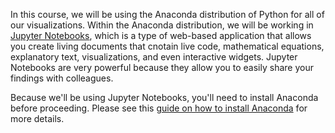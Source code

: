 
In this course, we will be using the Anaconda distribution of Python for all of our visualizations. Within the Anaconda distribution, we will be working in [Jupyter Notebooks](https://jupyter.org/), which is a type of web-based application that allows you create living documents that cnotain live code, mathematical equations, explanatory text, visualizations, and even interactive widgets. Jupyter Notebooks are very powerful because they allow you to easily share your findings with colleagues.

Because we'll be using Jupyter Notebooks, you'll need to install Anaconda before proceeding. Please see this [guide on how to install Anaconda](https://nickmccullum.com/python-course/how-to-install-anaconda/) for more details.
